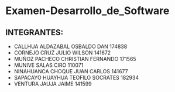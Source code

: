 # Examen-Desarrollo_de_Software
## INTEGRANTES:
* CALLHUA ALDAZABAL OSBALDO DAN     174838
* CORNEJO CRUZ JULIO WILSON         141672		
* MUÑOZ PACHECO CHRISTIAN FERNANDO  171565
* MUNIVE SALAS CIRO                 110071
* NINAHUANCA CHOQUE JUAN CARLOS     141677
* SAPACAYO HUAYHUA TEOFILO SOCRATES 182934		
* VENTURA JAUJA JAIME               141599
